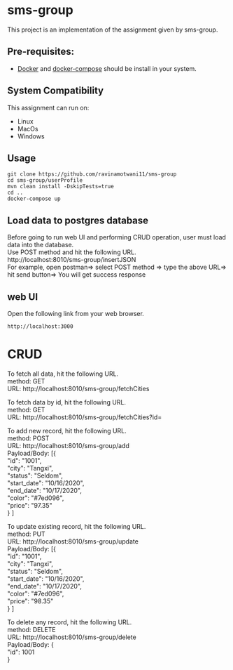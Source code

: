 # sms-group 

This project is an implementation of the assignment given by sms-group.

## Pre-requisites:
* [Docker](https://docs.docker.com/engine/install/) and [docker-compose](https://docs.docker.com/compose/install/) should be install in your system.

## System Compatibility
This assignment can run on:
* Linux
* MacOs
* Windows

## Usage

```
git clone https://github.com/ravinamotwani11/sms-group
cd sms-group/userProfile
mvn clean install -DskipTests=true
cd ..
docker-compose up
```

## Load data to postgres database
Before going to run web UI and performing CRUD operation, user must load data into the database.  
Use POST method and hit the following URL.  
http://localhost:8010/sms-group/insertJSON  
For example, open postman=> select POST method => type the above URL=> hit send button=> You will get success response

## web UI
Open the following link from your web browser.  
```
http://localhost:3000
```

# CRUD
To fetch all data, hit the following URL.  
method: GET  
URL: http://localhost:8010/sms-group/fetchCities  

To fetch data by id, hit the following URL.  
method: GET  
URL: http://localhost:8010/sms-group/fetchCities?id=<id>  

To add new record, hit the following URL.  
method: POST  
URL: http://localhost:8010/sms-group/add  
Payload/Body: [{  
"id": "1001",  
"city": "Tangxi",  
"status": "Seldom",  
"start_date": "10/16/2020",  
"end_date": "10/17/2020",  
"color": "#7ed096",  
"price": "97.35"  
}
] 
  
  
To update existing record, hit the following URL.  
method: PUT  
URL: http://localhost:8010/sms-group/update   
Payload/Body: [{  
"id": "1001",  
"city": "Tangxi",  
"status": "Seldom",  
"start_date": "10/16/2020",  
"end_date": "10/17/2020",  
"color": "#7ed096",  
"price": "98.35"  
}
]  
  
To delete any record, hit the following URL.  
method: DELETE  
URL: http://localhost:8010/sms-group/delete  
Payload/Body: {  
"id": 1001  
}
 

